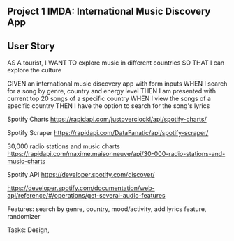## Project 1 IMDA: International Music Discovery App

## User Story
AS A tourist,
I WANT TO explore music in different countries
SO THAT I can explore the culture

GIVEN an international music discovery app with form inputs
WHEN I search for a song by genre, country and energy level
THEN I am presented with current top 20 songs of a specific country
WHEN I view the songs of a specific country 
THEN I have the option to search for the song's lyrics












Spotify Charts
https://rapidapi.com/justoverclockl/api/spotify-charts/


Spotify Scraper 
https://rapidapi.com/DataFanatic/api/spotify-scraper/


30,000 radio stations and music charts
https://rapidapi.com/maxime.maisonneuve/api/30-000-radio-stations-and-music-charts

Spotify API
https://developer.spotify.com/discover/


https://developer.spotify.com/documentation/web-api/reference/#/operations/get-several-audio-features


Features: 
search by genre, country, mood/activity, 
add lyrics feature, randomizer

Tasks:
Design, 